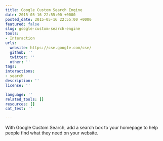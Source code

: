 ```yaml
---
title: Google Custom Search Engine
date: 2015-05-16 22:55:00 +0000
posted_date: 2015-05-16 22:55:00 +0000
featured: false
slug: google-custom-search-engine
tools:
- Interaction
urls:
  website: https://cse.google.com/cse/
  github: ''
  twitter: ''
  other: ''
tags:
interactions:
- search
description: ''
license: ''

language: ''
related_tools: []
resources: []
cat_test: ''

---
```

With Google Custom Search, add a search box to your homepage to help people find what they need on your website.
